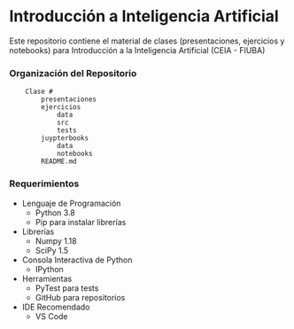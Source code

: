 # Introducción a Inteligencia Artificial
Este repositorio contiene el material de clases (presentaciones, ejercicios y notebooks) para Introducción a la Inteligencia Artificial (CEIA - FIUBA)

### Organización del Repositorio

``` 
    Clase #
        presentaciones
        ejercicios
            data
            src
            tests
        juypterbooks
            data
            notebooks
        README.md
```

### Requerimientos
* Lenguaje de Programación
    * Python 3.8
    * Pip para instalar librerías
* Librerías
    * Numpy 1.18
    * SciPy 1.5
* Consola Interactiva de Python 
    * IPython
* Herramientas
    * PyTest para tests
    * GitHub para repositorios
* IDE Recomendado 
    * VS Code
